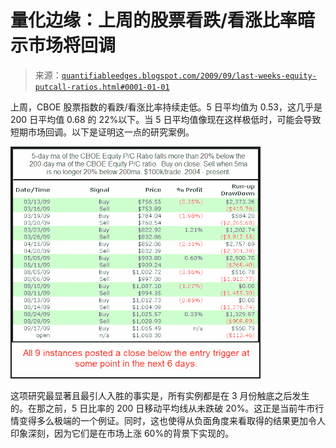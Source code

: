<!--yml

分类：未分类

日期：2024-05-18 13:13:39

-->

# 量化边缘：上周的股票看跌/看涨比率暗示市场将回调

> 来源：[`quantifiableedges.blogspot.com/2009/09/last-weeks-equity-putcall-ratios.html#0001-01-01`](http://quantifiableedges.blogspot.com/2009/09/last-weeks-equity-putcall-ratios.html#0001-01-01)

上周，CBOE 股票指数的看跌/看涨比率持续走低。5 日平均值为 0.53，这几乎是 200 日平均值 0.68 的 22%以下。当 5 日平均值像现在这样极低时，可能会导致短期市场回调。以下是证明这一点的研究案例。

![图片](img/a8cad92b3baab1e14130614037924d23.png)

这项研究最显著且最引人入胜的事实是，所有实例都是在 3 月份触底之后发生的。在那之前，5 日比率的 200 日移动平均线从未跌破 20%。这正是当前牛市行情变得多么极端的一个例证。同时，这也使得从负面角度来看取得的结果更加令人印象深刻，因为它们是在市场上涨 60%的背景下实现的。
